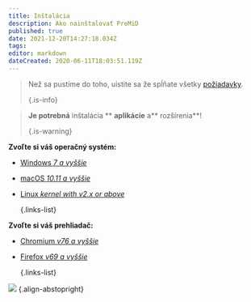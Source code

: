 ```yaml
---
title: Inštalácia
description: Ako nainštalovať PreMiD
published: true
date: 2021-12-20T14:27:18.034Z
tags:
editor: markdown
dateCreated: 2020-06-11T18:03:51.119Z
---
```


> Než sa pustíme do toho, uistite sa že spĺňate všetky [požiadavky](/install/requirements).
>
> {.is-info}

> **Je potrebná** inštalácia ** **aplikácie** a** rozšírenia**! </p>
>
> {.is-warning}</blockquote>
>
> **Zvoľte si váš operačný systém:**
>
> - [Windows *7 a vyššie*](/install/windows)
> - [macOS *10.11 a vyššie*](/install/macos)
> - [Linux *kernel with v2.x or above*](/install/linux)
>
>     {.links-list}
>
> **Zvoľte si váš prehliadač:**
>
> - [Chromium *v76 a vyššie*](/install/chromium)
> - [Firefox *v69 a vyššie*](/install/firefox)
>
>     {.links-list}
>
> ![](https://a.icons8.com/ajlQdsfa/FZhYWV/svg.svg) {.align-abstopright}
